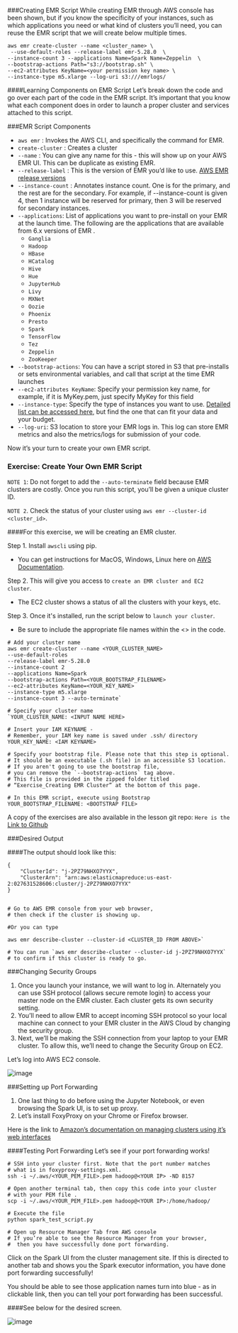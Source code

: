 ###Creating EMR Script
While creating EMR through AWS console has been shown, but if you know the specificity of your instances, such as which applications you need or what kind of clusters you’ll need, you can reuse the EMR script that we will create below multiple times.

```text
aws emr create-cluster --name <cluster_name> \
 --use-default-roles --release-label emr-5.28.0  \
--instance-count 3 --applications Name=Spark Name=Zeppelin  \
--bootstrap-actions Path="s3://bootstrap.sh" \
--ec2-attributes KeyName=<your permission key name> \
--instance-type m5.xlarge --log-uri s3:///emrlogs/
```

####Learning Components on EMR Script
Let’s break down the code and go over each part of the code in the EMR script. It’s important that you know what each component does in order to launch a proper cluster and services attached to this script.

###EMR Script Components
* ```aws emr``` : Invokes the AWS CLI, and specifically the command for EMR.
* ```create-cluster``` : Creates a cluster
* ```--name``` : You can give any name for this - this will show up on your AWS EMR UI. This can be duplicate as existing EMR.
* ```--release-label``` : This is the version of EMR you’d like to use. [AWS EMR release versions](https://docs.aws.amazon.com/emr/latest/ReleaseGuide/emr-release-components.html)
* ```--instance-count``` : Annotates instance count. One is for the primary, and the rest are for the secondary. For example, if --instance-count is given 4, then 1 instance will be reserved for primary, then 3 will be reserved for secondary instances.
* ```--applications```: List of applications you want to pre-install on your EMR at the launch time. The following are the applications that are available from 6.x versions of EMR .
   * ```Ganglia```
   * ```Hadoop``` 
   * ```HBase``` 
   * ```HCatalog```
   * ```Hive```
   * ```Hue``` 
   * ```JupyterHub```
   * ```Livy```
   * ```MXNet```
   * ```Oozie```
   * ```Phoenix```
   * ```Presto```
   * ```Spark```
   * ```TensorFlow```
   * ```Tez```
   * ```Zeppelin```
   * ```ZooKeeper```
* ```--bootstrap-actions```: You can have a script stored in S3 that pre-installs or sets environmental variables, and call that script at the time EMR launches
* ```--ec2-attributes KeyName```: Specify your permission key name, for example, if it is MyKey.pem, just specify MyKey for this field
* ```--instance-type```: Specify the type of instances you want to use. [Detailed list can be accessed here](https://docs.aws.amazon.com/emr/latest/ManagementGuide/emr-supported-instance-types.html), but find the one that can fit your data and your budget.
* ```--log-uri```: S3 location to store your EMR logs in. This log can store EMR metrics and also the metrics/logs for submission of your code.

Now it’s your turn to create your own EMR script.

### Exercise: Create Your Own EMR Script

```NOTE 1```: Do not forget to add the ```--auto-terminate``` field because EMR clusters are costly. Once you run this script, you’ll be given a unique cluster ID.

```NOTE 2```. Check the status of your cluster using ```aws emr --cluster-id <cluster_id>```.

####For this exercise, we will be creating an EMR cluster.

Step 1. Install ```awscli``` using pip.
* You can get instructions for MacOS, Windows, Linux here on [AWS Documentation](https://docs.aws.amazon.com/cli/latest/userguide/cli-chap-install.html).

Step 2. This will give you access to ```create an EMR cluster and EC2 cluster```.
* The EC2 cluster shows a status of all the clusters with your keys, etc.

Step 3. Once it's installed, run the script below to ```launch your cluster```.
* Be sure to include the appropriate file names within the <> in the code.

```text
# Add your cluster name
aws emr create-cluster --name <YOUR_CLUSTER_NAME> 
--use-default-roles  
--release-label emr-5.28.0
--instance-count 2 
--applications Name=Spark  
--bootstrap-actions Path=<YOUR_BOOTSTRAP_FILENAME> 
--ec2-attributes KeyName=<YOUR_KEY_NAME>
--instance-type m5.xlarge 
--instance-count 3 --auto-terminate`

# Specify your cluster name 
`YOUR_CLUSTER_NAME: <INPUT NAME HERE>

# Insert your IAM KEYNAME - 
# Remember, your IAM key name is saved under .ssh/ directory
YOUR_KEY_NAME: <IAM KEYNAME>

# Specify your bootstrap file. Please note that this step is optional. 
# It should be an executable (.sh file) in an accessible S3 location. 
# If you aren't going to use the bootstrap file, 
# you can remove the `--bootstrap-actions` tag above.
# This file is provided in the zipped folder titled
# “Exercise_Creating EMR Cluster” at the bottom of this page.

# In this EMR script, execute using Bootstrap
YOUR_BOOTSTRAP_FILENAME: <BOOTSTRAP FILE>   
```

A copy of the exercises are also available in the lesson git repo: ```Here is the``` [Link to Github](https://github.com/udacity/nd027-c3-data-lakes-with-spark/tree/master/Setting_Spark_Cluster_In_AWS/exercises/starter)

###Desired Output

####The output should look like this:

```text
{
    "ClusterId": "j-2PZ79NHXO7YYX",
    "ClusterArn": "arn:aws:elasticmapreduce:us-east-2:027631528606:cluster/j-2PZ79NHXO7YYX"
}


# Go to AWS EMR console from your web browser, 
# then check if the cluster is showing up.

#Or you can type

aws emr describe-cluster --cluster-id <CLUSTER_ID FROM ABOVE>`

# You can run `aws emr describe-cluster --cluster-id j-2PZ79NHXO7YYX`
# to confirm if this cluster is ready to go.
```

###Changing Security Groups
1. Once you launch your instance, we will want to log in. Alternately you can use SSH protocol (allows secure remote login) to access your master node on the EMR cluster. Each cluster gets its own security setting.
2. You’ll need to allow EMR to accept incoming SSH protocol so your local machine can connect to your EMR cluster in the AWS Cloud by changing the security group.
3. Next, we’ll be making the SSH connection from your laptop to your EMR cluster. To allow this, we’ll need to change the Security Group on EC2.


Let’s log into AWS EC2 console.

![image](/Users/sampatbudankayala/PycharmProjects/Data_engineering/04_Setting_Up_Spark_Cluster_AWS/documents/topic_docs/security_group_ec2_console.png)

###Setting up Port Forwarding
1. One last thing to do before using the Jupyter Notebook, or even browsing the Spark UI, is to set up proxy.
2. Let’s install FoxyProxy on your Chrome or Firefox browser.

Here is the link to [Amazon’s documentation on managing clusters using it’s web interfaces](https://docs.aws.amazon.com/emr/latest/ManagementGuide/emr-connect-master-node-proxy.html)

####Testing Port Forwarding
Let’s see if your port forwarding works!

```shell script
# SSH into your cluster first. Note that the port number matches 
# what is in foxyproxy-settings.xml.
ssh -i ~/.aws/<YOUR_PEM_FILE>.pem hadoop@<YOUR IP> -ND 8157

# Open another terminal tab, then copy this code into your cluster 
# with your PEM file .
scp -i ~/.aws/<YOUR_PEM_FILE>.pem hadoop@<YOUR IP>:/home/hadoop/

# Execute the file
python spark_test_script.py

# Open up Resource Manager Tab from AWS console
# If you’re able to see the Resource Manager from your browser,
#  then you have successfully done port forwarding.
```
Click on the Spark UI from the cluster management site. If this is directed to another tab and shows you the Spark executor information, you have done port forwarding successfully!

You should be able to see those application names turn into blue - as in clickable link, then you can tell your port forwarding has been successful.

####See below for the desired screen.

![image](/Users/sampatbudankayala/PycharmProjects/Data_engineering/04_Setting_Up_Spark_Cluster_AWS/documents/topic_docs/Resource_Manager_Dashboard.png)





